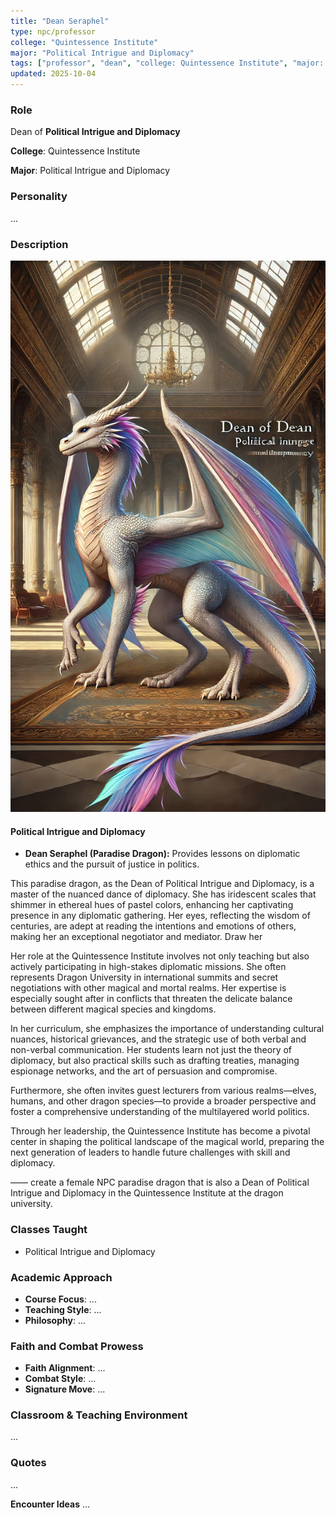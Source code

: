 ```yaml
---
title: "Dean Seraphel"
type: npc/professor
college: "Quintessence Institute"
major: "Political Intrigue and Diplomacy"
tags: ["professor", "dean", "college: Quintessence Institute", "major: Political Intrigue and Diplomacy"]
updated: 2025-10-04
---
```


### Role

Dean of **Political Intrigue and Diplomacy**

**College**: Quintessence Institute

**Major**: Political Intrigue and Diplomacy


### Personality
...

### Description
![528169AB-A051-4ECE-9E56-DD64BE92B141](/assets/images/528169AB-A051-4ECE-9E56-DD64BE92B141.webp)

#### Political Intrigue and Diplomacy

- **Dean Seraphel (Paradise Dragon):** Provides lessons on diplomatic ethics and the pursuit of justice in politics.

 This paradise dragon, as the Dean of Political Intrigue and Diplomacy, is a master of the nuanced dance of diplomacy. She has iridescent scales that shimmer in ethereal hues of pastel colors, enhancing her captivating presence in any diplomatic gathering. Her eyes, reflecting the wisdom of centuries, are adept at reading the intentions and emotions of others, making her an exceptional negotiator and mediator. Draw her

Her role at the Quintessence Institute involves not only teaching but also actively participating in high-stakes diplomatic missions. She often represents Dragon University in international summits and secret negotiations with other magical and mortal realms. Her expertise is especially sought after in conflicts that threaten the delicate balance between different magical species and kingdoms.

In her curriculum, she emphasizes the importance of understanding cultural nuances, historical grievances, and the strategic use of both verbal and non-verbal communication. Her students learn not just the theory of diplomacy, but also practical skills such as drafting treaties, managing espionage networks, and the art of persuasion and compromise.

Furthermore, she often invites guest lecturers from various realms—elves, humans, and other dragon species—to provide a broader perspective and foster a comprehensive understanding of the multilayered world politics.

Through her leadership, the Quintessence Institute has become a pivotal center in shaping the political landscape of the magical world, preparing the next generation of leaders to handle future challenges with skill and diplomacy.

——
create a female NPC paradise dragon that is also a Dean of Political Intrigue and Diplomacy in the Quintessence Institute at the dragon university.

### Classes Taught
- Political Intrigue and Diplomacy

### Academic Approach
- **Course Focus**: ...
- **Teaching Style**: ...
- **Philosophy**: ...

### Faith and Combat Prowess
- **Faith Alignment**: ...
- **Combat Style**: ...
- **Signature Move**: ...

### Classroom & Teaching Environment
...

### Quotes
...

**Encounter Ideas**
...
